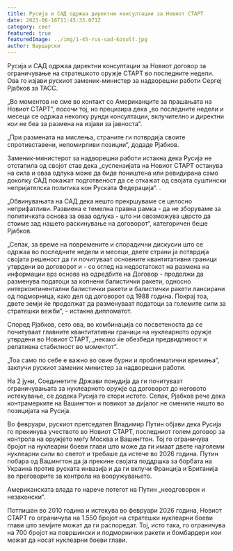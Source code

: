 ```yaml
---
title: Русија и САД одржаа директни консултации за Новиот СТАРТ
date: 2023-06-16T11:45:33.071Z
category: свет
featured: true
featuredImage: ../img/1-45-rus-sad-kosult.jpg
author: Вардарски
---
```

Русија и САД одржаа директни консултации за Новиот договор за ограничување на стратешкото оружје СТАРТ во последните недели. Ова го изјави рускиот заменик-министер за надворешни работи Сергеј Рјабков за ТАСС.

„Во моментов не сме во контакт со Американците за прашањата на Новиот СТАРТ“, посочи тој, но прецизира дека „во последните недели и месеци се одржаа неколку рунди консултации, вклучително и директни кои не беа за размена на изјави за јавноста“.

„При размената на мислења, страните ги потврдија своите спротивставени, непомирливи позиции“, додаде Рјабков.

Заменик-министерот за надворешни работи истакна дека Русија не отстапила од својот став дека „суспензијата на Новиот СТАРТ останува на сила и оваа одлука може да биде поништена или ревидирана само доколку САД покажат подготвеност да се откажат од својата суштински непријателска политика кон Руската Федерација“. .

„Обвинувањата на САД дека нешто прекршуваме се целосно неприфатливи. Развиена е темелна правна рамка - да не зборуваме за политичката основа за оваа одлука - што ни овозможува цврсто да стоиме зад нашето раскинување на договорот“, категоричен беше Рјабков.

„Сепак, за време на повремените и спорадични дискусии што се одржаа во последните недели и месеци, двете страни ја потврдија својата решеност да ги почитуваат основните квантитативни граници утврдени во договорот и - со оглед на недостатокот на размена на информации врз основа на одредбите на Договор - продолжи да разменува податоци за копнени балистички ракети, односно интерконтинентални балистички ракети и балистички ракети лансирани од подморница, како дел од договорот од 1988 година. Покрај тоа, двете земји ќе продолжат да разменуваат податоци за големите сили за стратешки вежби“, - истакна дипломатот.

Според Рјабков, сето ова, во комбинација со посветеноста да се почитуваат главните квантитативни граници на нуклеарното оружје утврдени во Новиот СТАРТ, „некако ќе обезбеди предвидливост и релативна стабилност во моментот“.

„Тоа само по себе е важно во овие бурни и проблематични времиња“, заклучи рускиот заменик министер за надворешни работи.

На 2 јуни, Соединетите Држави понудија да ги почитуваат ограничувањата за нуклеарното оружје од договорот до неговото истекување, се додека Русија го стори истото. Сепак, Рјабков рече дека контрамерките на Вашингтон и повикот за дијалог не смениле ништо во позицијата на Русија.

Во февруари, рускиот претседател Владимир Путин објави дека Русија го прекинува учеството во Новиот СТАРТ, последниот голем договор за контрола на оружјето меѓу Москва и Вашингтон. Тој го ограничува бројот на нуклеарни боеви глави што може да ги имаат двете најголеми нуклеарни сили во светот и требаше да истече во 2026 година. Путин побара од Вашингтон да ја прекине својата поддршка за борбата на Украина против руската инвазија и да ги вклучи Франција и Британија во преговорите за контрола на вооружувањето.

Американската влада го нарече потегот на Путин „неодговорен и незаконски“.

Потпишан во 2010 година и истекува во февруари 2026 година, Новиот СТАРТ го ограничува на 1.550 бројот на стратешки нуклеарни боеви глави што земјите можат да ги распоредат. Тој, исто така, го ограничува на 700 бројот на површински и подморнички ракети и бомбардери кои можат да носат нуклеарни боеви глави.